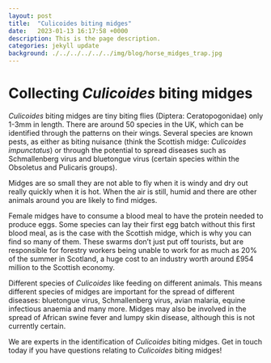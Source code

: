 ```yaml
---
layout: post
title:  "Culicoides biting midges"
date:   2023-01-13 16:17:58 +0000
description: This is the page description.
categories: jekyll update
background: ./../../../../../img/blog/horse_midges_trap.jpg
---
```

# Collecting *Culicoides* biting midges

*Culicoides* biting midges are tiny biting flies (Diptera: Ceratopogonidae) only 1-3mm in length. There are around 50 species in the UK, which can be identified through the patterns on their wings. Several species are known pests, as either as biting nuisance (think the Scottish midge: *Culicoides impunctatus*) or through the potential to spread diseases such as Schmallenberg virus and bluetongue virus (certain species within the Obsoletus and Pulicaris groups).

Midges are so small they are not able to fly when it is windy and dry out really quickly when it is hot. When the air is still, humid and there are other animals around you are likely to find midges.

Female midges have to consume a blood meal to have the protein needed to produce eggs. Some species can lay their first egg batch without this first blood meal, as is the case with the Scottish midge, which is why you can find so many of them. These swarms don’t just put off tourists, but are responsible for forestry workers being unable to work for as much as 20% of the summer in Scotland, a huge cost to an industry worth around £954 million to the Scottish economy.

Different species of *Culicoides* like feeding on different animals. This means different species of midges are important for the spread of different diseases: bluetongue virus, Schmallenberg virus, avian malaria, equine infectious anaemia and many more. Midges may also be involved in the spread of African swine fever and lumpy skin disease, although this is not currently certain.

We are experts in the identification of *Culicoides* biting midges. Get in touch today if you have questions relating to *Culicoides* biting midges!